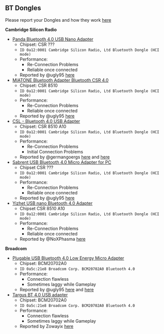 ## BT Dongles

Please report your Dongles and how they work [here](https://github.com/atar-axis/xpadneo/issues/93)

**Cambridge Silicon Radio**

* [Panda Bluetooth 4.0 USB Nano Adapter](https://www.amazon.com/gp/product/B00BCU4TZE/)
  * Chipset: CSR ???
  * `ID 0a12:0001 Cambridge Silicon Radio, Ltd Bluetooth Dongle (HCI mode)`
  * Performance:
    * Re-Connection Problems
    * Reliable once connected
  * Reported by @ugly95 [here](https://github.com/atar-axis/xpadneo/issues/76#issuecomment-462532230)
* [MIATONE Bluetooth Adapter Bluetooth CSR 4.0](https://www.amazon.com/gp/product/B00M1ATR4C/)
  * Chipset: CSR 8510
  * `ID 0a12:0001 Cambridge Silicon Radio, Ltd Bluetooth Dongle (HCI mode)`
  * Performance:
    * Re-Connection Problems
    * Reliable once connected
  * Reported by @ugly95 [here](https://github.com/atar-axis/xpadneo/issues/76#issuecomment-462532230)
* [CSL - Bluetooth 4.0 USB Adapter](https://www.amazon.de/dp/B01N0368AY)
  * Chipset: CSR 8510 A10
  * `ID 0a12:0001 Cambridge Silicon Radio, Ltd Bluetooth Dongle (HCI mode)`
  * Performance:
    * Re-Connection Problems
    * Initial Connection Problems
  * Reported by @germangoergs [here](https://github.com/atar-axis/xpadneo/issues/91) and [here](https://github.com/atar-axis/xpadneo/issues/93#issuecomment-480997846)
* [Sabrent USB Bluetooth 4.0 Micro Adapter for PC](https://www.amazon.com/gp/product/B06XHY5VXF/)
  * Chipset CSR ???
  * `ID 0a12:0001 Cambridge Silicon Radio, Ltd Bluetooth Dongle (HCI mode)`
  * Performance:
    * Re-Connection Problems
    * Reliable once connected
  * Reported by @ugly95 [here](https://github.com/atar-axis/xpadneo/issues/93#issuecomment-481065171)
* [Yizhet USB nano Bluetooth 4.0 Adapter](https://www.amazon.de/gp/product/B01LR8CNXU/)
  * Chipset CSR 8510 A10
  * `ID 0a12:0001 Cambridge Silicon Radio, Ltd Bluetooth Dongle (HCI mode)`
  * Performance:
    * Re-Connection Problems
    * Reliable once connected
  * Reported by @NoXPhasma [here](https://github.com/atar-axis/xpadneo/issues/91#issuecomment-484815264)

**Broadcom**

* [Plugable USB Bluetooth 4.0 Low Energy Micro Adapter](https://www.amazon.com/Plugable-Bluetooth-Adapter-Raspberry-Compatible/dp/B009ZIILLI/)
  * Chipset: BCM20702A0
  * `ID 0a5c:21e8 Broadcom Corp. BCM20702A0 Bluetooth 4.0`
  * Performance:
    * Connection flawless
    * Sometimes laggy while Gameplay
  * Reported by @ugly95 [here](https://github.com/atar-axis/xpadneo/issues/93#issuecomment-481065171) and [here](https://github.com/atar-axis/xpadneo/issues/76#issuecomment-464397584) 
* [Targus BT 4.0 USB adapter](https://www.targus.com/au/acb75au)
  * Chipset: BCM20702A0
  * `ID 0a5c:21e8 Broadcom Corp. BCM20702A0 Bluetooth 4.0`
  * Performance:
    * Connection flawless
    * Sometimes laggy while Gameplay
  * Reported by Zowayix [here](https://github.com/atar-axis/xpadneo/issues/93#issuecomment-487280791)
